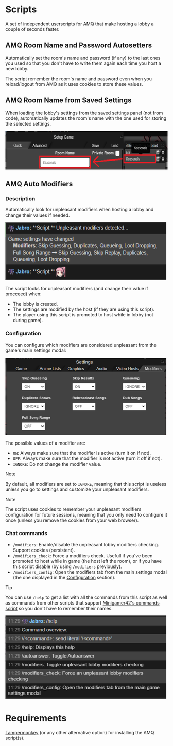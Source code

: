# Scripts

A set of independent userscripts for AMQ that make hosting a lobby a couple of seconds faster.

## AMQ Room Name and Password Autosetters

Automatically set the room's name and password (if any) to the last ones you used so that you don't have to write them again each time you host a new lobby.

The script remember the room's name and password even when you reload/logout from AMQ as it uses cookies to store these values. 

## AMQ Room Name from Saved Settings

When loading the lobby's settings from the saved settings panel (not from code), automatically updates the room's name with the one used for storing the selected settings.

<div>
    <img src='images/RoomNameFromSavedSettings/example.png' width='600' height='120'/>
</div>

## AMQ Auto Modifiers

### Description 

Automatically look for unpleasant modifiers when hosting a lobby and change their values if needed.

<div>
    <img src='images/AutoModifiers/example.png' width='500' height='180'/>
</div>

The script looks for unpleasant modifiers (and change their value if procceed) when:

- The lobby is created.
- The settings are modified by the host (if they are using this script).
- The player using this script is promoted to host while in lobby (not during game).

### Configuration

You can configure which modifiers are considered unpleasant from the game's main settings modal:

<div>
    <img src='images/AutoModifiers/settings.png' width='500' height='240'>
</div>

The possible values of a modifier are:
- `ON`: Always make sure that the modifier is active (turn it on if not).
- `OFF`: Always make sure that the modifier is not active (turn it off if not).
- `IGNORE`: Do not change the modifier value.

> [!NOTE]
> By default, all modifiers are set to `IGNORE`, meaning that this script is useless unless you go to settings and customize your unpleasant modifiers.

> [!NOTE]
> The script uses cookies to remember your unpleasant modifiers configuration for future sessions, meaning that you only need to configure it once (unless you remove the cookies from your web browser).

### Chat commands

- `/modifiers`: Enable/disable the unpleasant lobby modifiers checking. Support cookies (persistent).
- `/modifiers_check`: Force a modifiers check. Usefull if you've been promoted to host while in game (the host left the room), or if you have this script disable (by using `/modifiers` previously).
- `/modifiers_config`: Open the modifiers tab from the main settings modal (the one displayed in the [Configuration](#configuration) section).

> [!TIP]
> You can use `/help` to get a list with all the commands from this script as well as commands from other scripts that support [Minigamer42's commands script](https://github.com/Minigamer42/scripts/blob/master/lib/commands.js) so you don't have to remember their names.
> <div><img src='images/AutoModifiers/help.png' width='500' height='260'></div>


# Requirements

[Tampermonkey](https://www.tampermonkey.net/) (or any other alternative option) for installing the AMQ script(s).